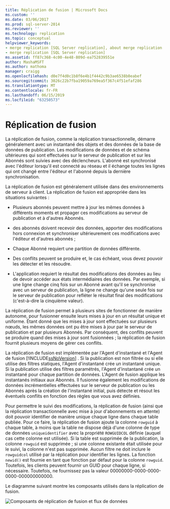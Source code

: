 ```yaml
---
title: Réplication de fusion | Microsoft Docs
ms.custom: ''
ms.date: 03/06/2017
ms.prod: sql-server-2014
ms.reviewer: ''
ms.technology: replication
ms.topic: conceptual
helpviewer_keywords:
- merge replication [SQL Server replication], about merge replication
- merge replication [SQL Server replication]
ms.assetid: ff87c368-4c00-4e48-809d-ea752839551e
author: MashaMSFT
ms.author: mathoma
manager: craigg
ms.openlocfilehash: d0e7f4d0c1b8f6e4b1f4442c9b3ae6538b0eabef
ms.sourcegitcommit: 3026c22b7fba19059a769ea5f367c4f51efaf286
ms.translationtype: MT
ms.contentlocale: fr-FR
ms.lasthandoff: 06/15/2019
ms.locfileid: "63250573"
---
```

# <a name="merge-replication"></a>Réplication de fusion
  La réplication de fusion, comme la réplication transactionnelle, démarre généralement avec un instantané des objets et des données de la base de données de publication. Les modifications de données et de schéma ultérieures qui sont effectuées sur le serveur de publication et sur les Abonnés sont suivies avec des déclencheurs. L'abonné est synchronisé avec l'éditeur lorsqu'il est connecté au réseau et il échange toutes les lignes qui ont changé entre l'éditeur et l'abonné depuis la dernière synchronisation.  
  
 La réplication de fusion est généralement utilisée dans des environnements de serveur à client. La réplication de fusion est appropriée dans les situations suivantes :  
  
-   Plusieurs abonnés peuvent mettre à jour les mêmes données à différents moments et propager ces modifications au serveur de publication et à d'autres Abonnés.  
  
-   des abonnés doivent recevoir des données, apporter des modifications hors connexion et synchroniser ultérieurement ces modifications avec l'éditeur et d'autres abonnés ;  
  
-   Chaque Abonné requiert une partition de données différente.  
  
-   Des conflits peuvent se produire et, le cas échéant, vous devez pouvoir les détecter et les résoudre.  
  
-   L'application requiert le résultat des modifications des données au lieu de devoir accéder aux états intermédiaires des données. Par exemple, si une ligne change cinq fois sur un Abonné avant qu'il se synchronise avec un serveur de publication, la ligne ne change qu'une seule fois sur le serveur de publication pour refléter le résultat final des modifications (c'est-à-dire la cinquième valeur).  
  
 La réplication de fusion permet à plusieurs sites de fonctionner de manière autonome, pour fusionner ensuite leurs mises à jour en un résultat unique et uniforme. Étant donné que les mises à jour sont effectuées sur plusieurs nœuds, les mêmes données ont pu être mises à jour par le serveur de publication et par plusieurs Abonnés. Par conséquent, des conflits peuvent se produire quand des mises à jour sont fusionnées ; la réplication de fusion fournit plusieurs moyens de gérer ces conflits.  
  
 La réplication de fusion est implémentée par l'Agent d'instantané et l'Agent de fusion [!INCLUDE[ssNoVersion](../../../includes/ssnoversion-md.md)] . Si la publication est non filtrée ou si elle utilise des filtres statiques, l'Agent d'instantané crée un  instantané unique. Si la publication utilise des filtres paramétrés, l'Agent d'instantané crée un instantané pour chaque partition de données. L'Agent de fusion applique les instantanés initiaux aux Abonnés. Il fusionne également les modifications de données incrémentielles effectuées sur le serveur de publication ou les Abonnés après la création de l'instantané initial, puis détecte et résout les éventuels conflits en fonction des règles que vous avez définies.  
  
 Pour permettre le suivi des modifications, la réplication de fusion (ainsi que la réplication transactionnelle avec mise à jour d'abonnements en attente) doit pouvoir identifier de manière unique chaque ligne dans chaque table publiée. Pour ce faire, la réplication de fusion ajoute la colonne `rowguid` à chaque table, à moins que la table ne dispose déjà d'une colonne de type de données `uniqueidentifier` avec la propriété `ROWGUIDCOL` définie (auquel cas cette colonne est utilisée). Si la table est supprimée de la publication, la colonne `rowguid` est supprimée ; si une colonne existante était utilisée pour le suivi, la colonne n'est pas supprimée. Aucun filtre ne doit inclure le `rowguidcol` utilisé par la réplication pour identifier les lignes. La fonction `newid()` est fournie en tant que fonction par défaut pour la colonne `rowguid`. Toutefois, les clients peuvent fournir un GUID pour chaque ligne, si nécessaire. Toutefois, ne fournissez pas la valeur 00000000-0000-0000-0000-000000000000.  
  
 Le diagramme suivant montre les composants utilisés dans la réplication de fusion.  
  
 ![Composants de réplication de fusion et flux de données](../media/merge.gif "Composants de réplication de fusion et flux de données")  
  
  
